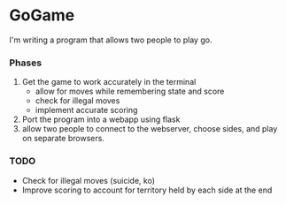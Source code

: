 # GoGame
I'm writing a program that allows two people to play go.

### Phases
1. Get the game to work accurately in the terminal
    - allow for moves while remembering state and score
    - check for illegal moves
    - implement accurate scoring
2. Port the program into a webapp using flask
3. allow two people to connect to the webserver, choose sides, and play on separate browsers.

### TODO
- Check for illegal moves (suicide, ko)
- Improve scoring to account for territory held by each side at the end